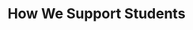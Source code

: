 ---
title: "How We Support Students"
description: [
     "  Our goal is by combining financial support with holistic guidance, to
      help students build confidence, hone their talents, and achieve long-
      term success in their chosen fields.",
      
      # add more paragraphs if want
]
supports: 
     - support: "Financial Support"
       desc: "  The foundation evaluates each student's family financial situation to
        provide customized assistance. Aid amounts vary to match individual
        needs, enabling talented students to pursue careers without
        economic barriers."

# what we cover
listtitle: "what we cover"
covers:
     - svg: "/assets/images/pratibha/tution.svg"
       title: "Tuition Fees"
     - svg: "/assets/images/pratibha/study.svg"
       title: "Study Materials"
     - svg: "/assets/images/pratibha/equipment.svg"
       title: "Equipment"
     - svg: "/assets/images/pratibha/boarding_expenses.svg"
       title: "Boarding Expenses"
# "D:\coding\Kiran Foundation\website\public\assets\images\pratibha\PRATIBHA_1.png"
image: "/assets/images/pratibha/pratibha-visual-2.png"
imageGrid:
  image1: "/assets/images/pratibha_page/group-1.png"
  image2: "/assets/images/pratibha_page/group-2.png"
  image3: "/assets/images/pratibha_page/group-3.png"

---